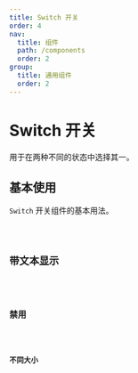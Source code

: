 ```yaml
---
title: Switch 开关
order: 4
nav:
  title: 组件
  path: /components
  order: 2
group:
  title: 通用组件
  order: 2
---
```


# Switch 开关

用于在两种不同的状态中选择其一。

## 基本使用

`Switch` 开关组件的基本用法。

<code src="./demos/index1.tsx" />

## 带文本显示

<code src="./demos/index2.tsx" />

## 禁用

<code src="./demos/index3.tsx" />

## 不同大小

<code src="./demos/index4.tsx" />

<API />

